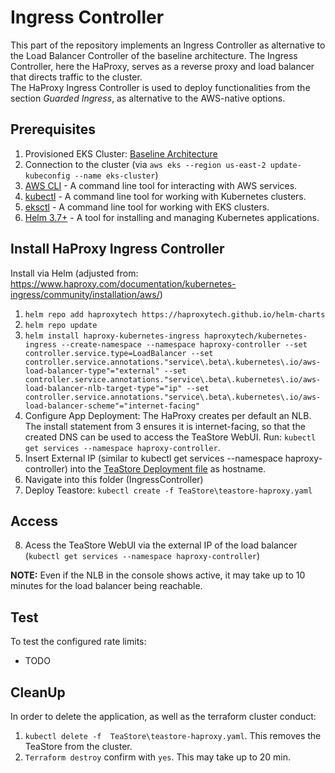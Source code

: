 # Ingress Controller 

This part of the repository implements an Ingress Controller as alternative to the Load Balancer Controller of the baseline architecture. The Ingress Controller, here the HaProxy, serves as a reverse proxy and load balancer that directs traffic to the cluster.   
The HaProxy Ingress Controller is used to deploy functionalities from the section *Guarded Ingress*, as alternative to the AWS-native options. 

## Prerequisites


1. Provisioned EKS Cluster: [Baseline Architecture](https://github.com/frankakn/reliability-deployment/tree/main/Deployment/BaselineArchitecture)
2. Connection to the cluster (via ``aws eks --region us-east-2 update-kubeconfig --name eks-cluster``)
2. [AWS CLI](https://docs.aws.amazon.com/cli/latest/userguide/getting-started-install.html) - A command line tool for interacting with AWS services.
3. [kubectl](https://kubernetes.io/de/docs/tasks/tools/install-kubectl/) - A command line tool for working with Kubernetes clusters.
4. [eksctl](https://eksctl.io/) - A command line tool for working with EKS clusters.
5. [Helm 3.7+](https://helm.sh/) - A tool for installing and managing Kubernetes applications.

## Install HaProxy Ingress Controller

Install via Helm (adjusted from: https://www.haproxy.com/documentation/kubernetes-ingress/community/installation/aws/)
1. ``helm repo add haproxytech https://haproxytech.github.io/helm-charts``
2. ``helm repo update``
3. ``helm install haproxy-kubernetes-ingress haproxytech/kubernetes-ingress --create-namespace --namespace haproxy-controller --set controller.service.type=LoadBalancer --set controller.service.annotations."service\.beta\.kubernetes\.io/aws-load-balancer-type"="external" --set controller.service.annotations."service\.beta\.kubernetes\.io/aws-load-balancer-nlb-target-type"="ip" --set controller.service.annotations."service\.beta\.kubernetes\.io/aws-load-balancer-scheme"="internet-facing" ``
4. Configure App Deployment: The HaProxy creates per default an NLB. The install statement from 3 ensures it is internet-facing, so that the created DNS can be used to access the TeaStore WebUI. Run: `` kubectl get services --namespace haproxy-controller ``.
5. Insert External IP (similar to kubectl get services --namespace haproxy-controller) into the [TeaStore Deployment file](https://github.com/frankakn/reliability-deployment/blob/main/Deployment/Reliability/GuardedIngress/IngressController/TeaStore/teastore-haproxy.yaml) as hostname.
6. Navigate into this folder (IngressController)
7. Deploy Teastore: ``kubectl create -f TeaStore\teastore-haproxy.yaml`` 


## Access

8. Acess the TeaStore WebUI via the external IP of the load balancer (`` kubectl get services --namespace haproxy-controller ``)

**NOTE:** Even if the NLB in the console shows active, it may take up to 10 minutes for the load balancer being reachable.

## Test

To test the configured rate limits:
- TODO

## CleanUp

In order to delete the application, as well as the terraform cluster conduct:
1. `` kubectl delete -f  TeaStore\teastore-haproxy.yaml ``. This removes the TeaStore from the cluster. 
2. ``Terraform destroy`` confirm with ``yes``. This may take up to 20 min. 
